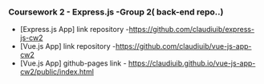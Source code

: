 
### Coursework 2 - Express.js -Group 2( back-end repo..)



 - [Express.js App]  link repository -https://github.com/claudiuib/express-js-cw2 
 - [Vue.js App] link repository -https://github.com/claudiuib/vue-js-app-cw2 
 - [Vue.js App] github-pages link - https://claudiuib.github.io/vue-js-app-cw2/public/index.html
